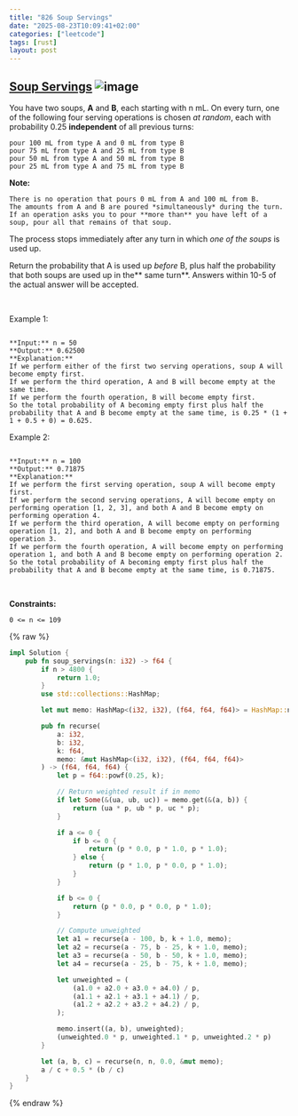 ```yaml
---
title: "826 Soup Servings"
date: "2025-08-23T10:09:41+02:00"
categories: ["leetcode"]
tags: [rust]
layout: post
---
```


## [Soup Servings](https://leetcode.com/problems/soup-servings) ![image](https://img.shields.io/badge/Difficulty-Medium-orange)

You have two soups, **A** and **B**, each starting with n mL. On every turn, one of the following four serving operations is chosen *at random*, each with probability 0.25 **independent** of all previous turns:

	pour 100 mL from type A and 0 mL from type B
	pour 75 mL from type A and 25 mL from type B
	pour 50 mL from type A and 50 mL from type B
	pour 25 mL from type A and 75 mL from type B

**Note:**

	There is no operation that pours 0 mL from A and 100 mL from B.
	The amounts from A and B are poured *simultaneously* during the turn.
	If an operation asks you to pour **more than** you have left of a soup, pour all that remains of that soup.

The process stops immediately after any turn in which *one of the soups* is used up.

Return the probability that A is used up *before* B, plus half the probability that both soups are used up in the** same turn**. Answers within 10-5 of the actual answer will be accepted.

 

Example 1:

```

**Input:** n = 50
**Output:** 0.62500
**Explanation:** 
If we perform either of the first two serving operations, soup A will become empty first.
If we perform the third operation, A and B will become empty at the same time.
If we perform the fourth operation, B will become empty first.
So the total probability of A becoming empty first plus half the probability that A and B become empty at the same time, is 0.25 * (1 + 1 + 0.5 + 0) = 0.625.

```

Example 2:

```

**Input:** n = 100
**Output:** 0.71875
**Explanation:** 
If we perform the first serving operation, soup A will become empty first.
If we perform the second serving operations, A will become empty on performing operation [1, 2, 3], and both A and B become empty on performing operation 4.
If we perform the third operation, A will become empty on performing operation [1, 2], and both A and B become empty on performing operation 3.
If we perform the fourth operation, A will become empty on performing operation 1, and both A and B become empty on performing operation 2.
So the total probability of A becoming empty first plus half the probability that A and B become empty at the same time, is 0.71875.

```

 

**Constraints:**

	0 <= n <= 109

{% raw %}
```rust
impl Solution {
    pub fn soup_servings(n: i32) -> f64 {
        if n > 4800 {
            return 1.0;
        }
        use std::collections::HashMap;

        let mut memo: HashMap<(i32, i32), (f64, f64, f64)> = HashMap::new();

        pub fn recurse(
            a: i32,
            b: i32,
            k: f64,
            memo: &mut HashMap<(i32, i32), (f64, f64, f64)>
        ) -> (f64, f64, f64) {
            let p = f64::powf(0.25, k);

            // Return weighted result if in memo
            if let Some(&(ua, ub, uc)) = memo.get(&(a, b)) {
                return (ua * p, ub * p, uc * p);
            }

            if a <= 0 {
                if b <= 0 {
                    return (p * 0.0, p * 1.0, p * 1.0);
                } else {
                    return (p * 1.0, p * 0.0, p * 1.0);
                }
            }

            if b <= 0 {
                return (p * 0.0, p * 0.0, p * 1.0);
            }

            // Compute unweighted
            let a1 = recurse(a - 100, b, k + 1.0, memo);
            let a2 = recurse(a - 75, b - 25, k + 1.0, memo);
            let a3 = recurse(a - 50, b - 50, k + 1.0, memo);
            let a4 = recurse(a - 25, b - 75, k + 1.0, memo);

            let unweighted = (
                (a1.0 + a2.0 + a3.0 + a4.0) / p,
                (a1.1 + a2.1 + a3.1 + a4.1) / p,
                (a1.2 + a2.2 + a3.2 + a4.2) / p,
            );

            memo.insert((a, b), unweighted);
            (unweighted.0 * p, unweighted.1 * p, unweighted.2 * p)
        }

        let (a, b, c) = recurse(n, n, 0.0, &mut memo);
        a / c + 0.5 * (b / c)
    }
}
```
{% endraw %}
